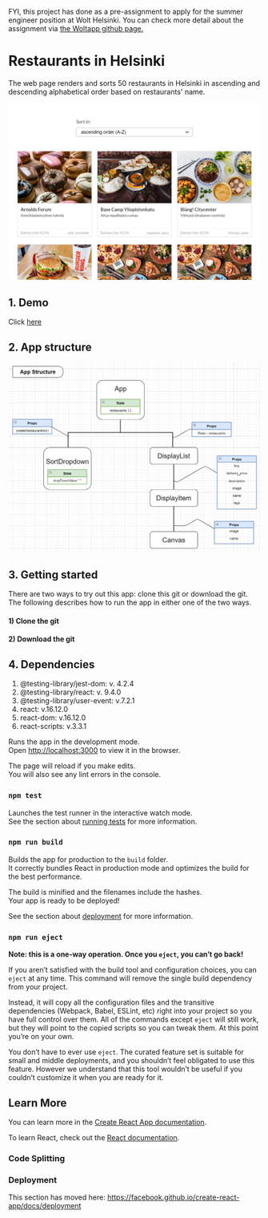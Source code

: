 FYI, this project has done as a pre-assignment to apply for the summer engineer position at Wolt Helsinki.
You can check more detail about the assignment via [the Woltapp github page.](https://github.com/woltapp/summer2020)

# Restaurants in Helsinki

The web page renders and sorts 50 restaurants in Helsinki in ascending and descending alphabetical order based on restaurants' name.

![app example](./media/app-example.png)

## 1. Demo

Click [here](https://chaeahpark.github.io/restaurant-helsinki/)

## 2. App structure

![app structure](./media/restaurant-structure.png)

## 3. Getting started

There are two ways to try out this app: clone this git or download the git. The following describes how to run the app in either one of the two ways.

#### 1) Clone the git

#### 2) Download the git

## 4. Dependencies

1. @testing-library/jest-dom: v. 4.2.4
2. @testing-library/react: v. 9.4.0
3. @testing-library/user-event: v.7.2.1
4. react: v.16.12.0
5. react-dom: v.16.12.0
6. react-scripts: v.3.3.1

Runs the app in the development mode.<br />
Open [http://localhost:3000](http://localhost:3000) to view it in the browser.

The page will reload if you make edits.<br />
You will also see any lint errors in the console.

### `npm test`

Launches the test runner in the interactive watch mode.<br />
See the section about [running tests](https://facebook.github.io/create-react-app/docs/running-tests) for more information.

### `npm run build`

Builds the app for production to the `build` folder.<br />
It correctly bundles React in production mode and optimizes the build for the best performance.

The build is minified and the filenames include the hashes.<br />
Your app is ready to be deployed!

See the section about [deployment](https://facebook.github.io/create-react-app/docs/deployment) for more information.

### `npm run eject`

**Note: this is a one-way operation. Once you `eject`, you can’t go back!**

If you aren’t satisfied with the build tool and configuration choices, you can `eject` at any time. This command will remove the single build dependency from your project.

Instead, it will copy all the configuration files and the transitive dependencies (Webpack, Babel, ESLint, etc) right into your project so you have full control over them. All of the commands except `eject` will still work, but they will point to the copied scripts so you can tweak them. At this point you’re on your own.

You don’t have to ever use `eject`. The curated feature set is suitable for small and middle deployments, and you shouldn’t feel obligated to use this feature. However we understand that this tool wouldn’t be useful if you couldn’t customize it when you are ready for it.

## Learn More

You can learn more in the [Create React App documentation](https://facebook.github.io/create-react-app/docs/getting-started).

To learn React, check out the [React documentation](https://reactjs.org/).

### Code Splitting

### Deployment

This section has moved here: https://facebook.github.io/create-react-app/docs/deployment
